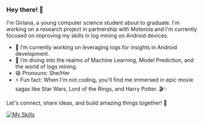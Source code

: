### Hey there! 👋

I'm Girlana, a young computer science student about to graduate. I'm working on a research project in partnership with Motorola and I'm currently focused on improving my skills in log mining on Android devices.

- 🔭 I’m currently working on leveraging logs for insights in Android development.
- 🌱 I’m diving into the realms of Machine Learning, Model Prediction, and the world of logs mining.
- 😄 Pronouns: She/Her
- ⚡ Fun fact: When I'm not coding, you'll find me immersed in epic movie sagas like Star Wars, Lord of the Rings, and Harry Potter. 🎬✨

Let's connect, share ideas, and build amazing things together! 🚀

[![My Skills](https://skillicons.dev/icons?i=aws,gcp,azure,react,vue,flutter&perline=3)](https://skillicons.dev)
